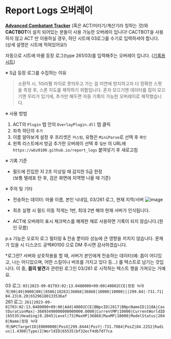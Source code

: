 # Report Logs 오버레이

**[Advanced Combatant Tracker](https://ffxivhaeru.tistory.com/notice/21)** (혹은 ACT/미터기/계산기라 칭하는 것)와 **CACTBOT**이 설치 되어있는 분들이 사용 가능한 오버레이 입니다!
CACTBOT을 사용하지 않고 ACT 만 이용하실 경우, 하단 시트에 03로그를 수기로 입력하셔야 합니다. (상세 설명은 시트에 적혀있어요!)  

자동으로 시트에 마물 등장 로그(type 261/03)를 입력해주는 오버레이 입니다.  ([기록용 시트](https://docs.google.com/spreadsheets/d/1jtRimkaHAzJ8h5O2Z8Y3RD0dwYQ3q6Xrvv6kGWUxLYY))  

※ S급 등장 로그를 수집하는 이유
>소환작 시, 1라라펠 차이로 못띄우고 가는 걸 미연에 방지하고자 더 정확한 스팟을 측정 후, 스폰 지도를 제작하기 위함입니다.
>혼자 모으기엔 데이터를 많이 모으기엔 무리가 있기에, 추가만 해두면 자동 기록이 가능한 오버레이로 제작했습니다.

※ 사용 방법  
1. ACT의 `Plugin` 탭 안의 `OverlayPlugin.dll` 탭 클릭
2. 좌측 하단의 `추가`
3. 이름 알아보게 설정 후 프리셋은 `커스텀`, 유형은 `MiniParse`로 선택 후 `확인`
4. 왼쪽 리스트에서 방금 추가한 오버레이 선택 후 `일반` 의 URL에 `https://wbz0100.github.io/report_logs` 붙여넣기 후 새로고침

※ 기록 기준 
- 필드에 진입한 지 2초 이상일 때 감지한 S급 한정  
  (보통 텔레포 탄 후, 검은 화면에 지역명 나올 때 기준)

※ 주의 및 기타
- 전송하는 데이터: 마물 이름, 본인 닉네임, 03/261 로그, 현재 지역/서버
  ![image](https://github.com/wbz0100/report_logs/assets/91980289/d66e7cd7-bcba-4c85-9ce1-7fdde784edea)

- 최초 실행 시 필드 이동 적게는 1번, 최대 2번 해야 현재 서버가 인식됩니다.
- ACT에 오버레이 표시 체크박스를 해제한 채로 사용하면 기록이 되지 않습니다.(원인 모름)

p.s 기능은 오로지 로그 필터링 & 전송 뿐이라 성능에 큰 영향을 끼치지 않습니다.
문제가 있을 시 디스코드 공백#0100 으로 DM 주시면 감사하겠습니다.

*로그란? 서버와 상호작용을 할 때, 서버가 본인에게 전송하는 데이터(예: 몹이 어디있고, 나는 어디있으며, 어떤 스킬이나 버프를 가지고 있다 등...) 를 텍스트로 남기는 것입니다.
이 중, **몹의 발견**과 관련된 로그인 03/261 로 시작하는 텍스트 행을 가져오는 거예요.  
  
03 로그: `03|2023-09-01T03:02:13.0480000+09:00|40002CCE|정원 늑대개|00|49|0000|00||8586|10263|36868|36868|10000|10000|||299.84|-731.71|84.23|0.20|65296180133536af`  
261 로그: `261|2023-09-01T03:02:13.0480000+09:00|Add|40002CCE|BNpcID|2817|BNpcNameID|218A|CastDurationMax|-36893490000000000000.0000|CurrentMP|10000|CurrentWorldID|65535|Heading|0.2045|Level|73|MaxHP|36868|MaxMP|10000|ModelStatus|2048|Name|정원 늑대개|NPCTargetID|E0000000|PosX|299.8444|PosY|-731.7084|PosZ|84.2252|Radius|1.4300|Type|2|WorldID|65535|bf32ecf4db7d77ca`
